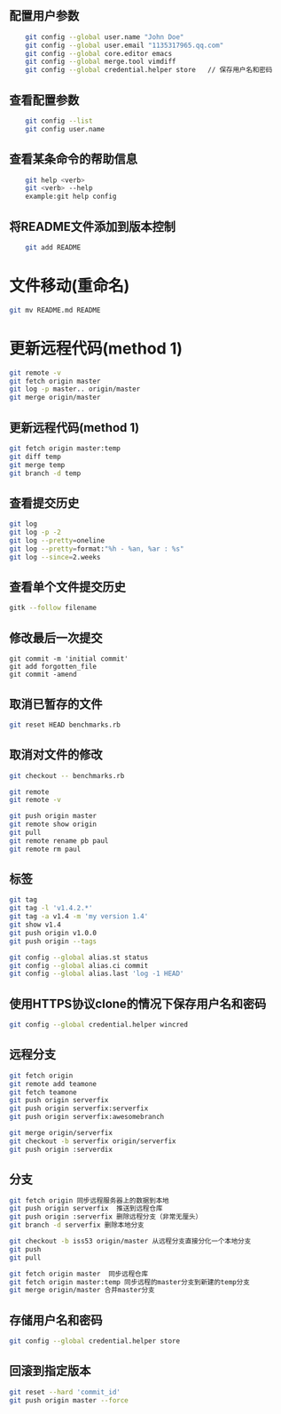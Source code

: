 ## 配置用户参数
```sh
	git config --global user.name "John Doe"
	git config --global user.email "1135317965.qq.com"
	git config --global core.editor emacs
	git config --global merge.tool vimdiff
	git config --global credential.helper store   // 保存用户名和密码
```

## 查看配置参数
```sh
	git config --list
	git config user.name
```

## 查看某条命令的帮助信息
```sh
	git help <verb>
	git <verb> --help
	example:git help config
```

## 将README文件添加到版本控制	
```sh
	git add README
```

# 文件移动(重命名)
```sh
git mv README.md README
```

# 更新远程代码(method 1)
```sh
git remote -v
git fetch origin master
git log -p master.. origin/master
git merge origin/master
```

## 更新远程代码(method 1)
```sh
git fetch origin master:temp
git diff temp
git merge temp
git branch -d temp
```


## 查看提交历史
```sh
git log
git log -p -2
git log --pretty=oneline
git log --pretty=format:"%h - %an, %ar : %s"
git log --since=2.weeks
```

## 查看单个文件提交历史
```sh
gitk --follow filename
```

## 修改最后一次提交
```
git commit -m 'initial commit'
git add forgotten_file
git commit -amend
```

## 取消已暂存的文件
```sh
git reset HEAD benchmarks.rb
```

## 取消对文件的修改
```sh
git checkout -- benchmarks.rb

git remote
git remote -v

git push origin master
git remote show origin
git pull 
git remote rename pb paul
git remote rm paul
```

## 标签
```sh
git tag
git tag -l 'v1.4.2.*'
git tag -a v1.4 -m 'my version 1.4'
git show v1.4
git push origin v1.0.0
git push origin --tags

git config --global alias.st status
git config --global alias.ci commit
git config --global alias.last 'log -1 HEAD'
```

## 使用HTTPS协议clone的情况下保存用户名和密码
```sh
git config --global credential.helper wincred
```


## 远程分支
```sh
git fetch origin
git remote add teamone
git fetch teamone
git push origin serverfix
git push origin serverfix:serverfix
git push origin serverfix:awesomebranch

git merge origin/serverfix
git checkout -b serverfix origin/serverfix
git push origin :serverdix
```



## 分支
```sh
git fetch origin 同步远程服务器上的数据到本地
git push origin serverfix  推送到远程仓库
git push origin :serverfix 删除远程分支（非常无厘头）
git branch -d serverfix 删除本地分支

git checkout -b iss53 origin/master 从远程分支直接分化一个本地分支
git push 
git pull 

git fetch origin master  同步远程仓库
git fetch origin master:temp 同步远程的master分支到新建的temp分支
git merge origin/master 合并master分支
```

## 存储用户名和密码
```sh
git config --global credential.helper store
```
## 回滚到指定版本
```sh
git reset --hard 'commit_id'
git push origin master --force
```

















